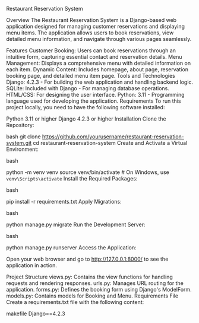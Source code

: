 Restaurant Reservation System

Overview
The Restaurant Reservation System is a Django-based web application designed for managing customer reservations and displaying menu items. The application allows users to book reservations, view detailed menu information, and navigate through various pages seamlessly.

Features
Customer Booking: Users can book reservations through an intuitive form, capturing essential contact and reservation details.
Menu Management: Displays a comprehensive menu with detailed information on each item.
Dynamic Content: Includes homepage, about page, reservation booking page, and detailed menu item page.
Tools and Technologies
Django: 4.2.3 - For building the web application and handling backend logic.
SQLite: Included with Django - For managing database operations.
HTML/CSS: For designing the user interface.
Python: 3.11 - Programming language used for developing the application.
Requirements
To run this project locally, you need to have the following software installed:

Python 3.11 or higher
Django 4.2.3 or higher
Installation
Clone the Repository:

bash
git clone https://github.com/yourusername/restaurant-reservation-system.git
cd restaurant-reservation-system
Create and Activate a Virtual Environment:

bash

python -m venv venv
source venv/bin/activate  # On Windows, use `venv\Scripts\activate`
Install the Required Packages:

bash

pip install -r requirements.txt
Apply Migrations:

bash

python manage.py migrate
Run the Development Server:

bash

python manage.py runserver
Access the Application:

Open your web browser and go to http://127.0.0.1:8000/ to see the application in action.

Project Structure
views.py: Contains the view functions for handling requests and rendering responses.
urls.py: Manages URL routing for the application.
forms.py: Defines the booking form using Django's ModelForm.
models.py: Contains models for Booking and Menu.
Requirements File
Create a requirements.txt file with the following content:

makefile
Django==4.2.3
